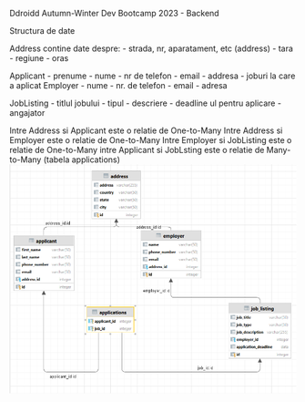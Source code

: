 Ddroidd Autumn-Winter Dev Bootcamp 2023 - Backend

Structura de date

Address contine date despre:
    - strada, nr, aparatament, etc (address)
    - tara
    - regiune
    - oras

Applicant
    - prenume
    - nume
    - nr de telefon
    - email
    - addresa
    - joburi la care a aplicat
Employer
    - nume
    - nr. de telefon
    - email
    - adresa

JobListing
    - titlul jobului
    - tipul
    - descriere
    - deadline ul pentru aplicare
    - angajator

Intre Address si Applicant este o relatie de One-to-Many
Intre Address si Employer este o relatie de One-to-Many
Intre Employer si JobListing este o relatie de One-to-Many
intre Applicant si JobLsting este o relatie de Many-to-Many (tabela applications)
![alt text](https://github.com/Stoian256/Ddroidd_Autumn_Bootcamp/blob/main/ApplicationPortalDatabase.png)
            

